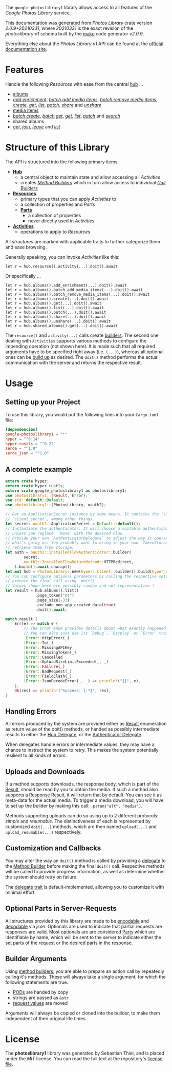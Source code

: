 <!---
DO NOT EDIT !
This file was generated automatically from 'src/mako/api/README.md.mako'
DO NOT EDIT !
-->
The `google-photoslibrary1` library allows access to all features of the *Google Photos Library* service.

This documentation was generated from *Photos Library* crate version *2.0.9+20210331*, where *20210331* is the exact revision of the *photoslibrary:v1* schema built by the [mako](http://www.makotemplates.org/) code generator *v2.0.9*.

Everything else about the *Photos Library* *v1* API can be found at the
[official documentation site](https://developers.google.com/photos/).
# Features

Handle the following *Resources* with ease from the central [hub](https://docs.rs/google-photoslibrary1/2.0.9+20210331/google_photoslibrary1/PhotosLibrary) ... 

* [albums](https://docs.rs/google-photoslibrary1/2.0.9+20210331/google_photoslibrary1/api::Album)
 * [*add enrichment*](https://docs.rs/google-photoslibrary1/2.0.9+20210331/google_photoslibrary1/api::AlbumAddEnrichmentCall), [*batch add media items*](https://docs.rs/google-photoslibrary1/2.0.9+20210331/google_photoslibrary1/api::AlbumBatchAddMediaItemCall), [*batch remove media items*](https://docs.rs/google-photoslibrary1/2.0.9+20210331/google_photoslibrary1/api::AlbumBatchRemoveMediaItemCall), [*create*](https://docs.rs/google-photoslibrary1/2.0.9+20210331/google_photoslibrary1/api::AlbumCreateCall), [*get*](https://docs.rs/google-photoslibrary1/2.0.9+20210331/google_photoslibrary1/api::AlbumGetCall), [*list*](https://docs.rs/google-photoslibrary1/2.0.9+20210331/google_photoslibrary1/api::AlbumListCall), [*patch*](https://docs.rs/google-photoslibrary1/2.0.9+20210331/google_photoslibrary1/api::AlbumPatchCall), [*share*](https://docs.rs/google-photoslibrary1/2.0.9+20210331/google_photoslibrary1/api::AlbumShareCall) and [*unshare*](https://docs.rs/google-photoslibrary1/2.0.9+20210331/google_photoslibrary1/api::AlbumUnshareCall)
* [media items](https://docs.rs/google-photoslibrary1/2.0.9+20210331/google_photoslibrary1/api::MediaItem)
 * [*batch create*](https://docs.rs/google-photoslibrary1/2.0.9+20210331/google_photoslibrary1/api::MediaItemBatchCreateCall), [*batch get*](https://docs.rs/google-photoslibrary1/2.0.9+20210331/google_photoslibrary1/api::MediaItemBatchGetCall), [*get*](https://docs.rs/google-photoslibrary1/2.0.9+20210331/google_photoslibrary1/api::MediaItemGetCall), [*list*](https://docs.rs/google-photoslibrary1/2.0.9+20210331/google_photoslibrary1/api::MediaItemListCall), [*patch*](https://docs.rs/google-photoslibrary1/2.0.9+20210331/google_photoslibrary1/api::MediaItemPatchCall) and [*search*](https://docs.rs/google-photoslibrary1/2.0.9+20210331/google_photoslibrary1/api::MediaItemSearchCall)
* shared albums
 * [*get*](https://docs.rs/google-photoslibrary1/2.0.9+20210331/google_photoslibrary1/api::SharedAlbumGetCall), [*join*](https://docs.rs/google-photoslibrary1/2.0.9+20210331/google_photoslibrary1/api::SharedAlbumJoinCall), [*leave*](https://docs.rs/google-photoslibrary1/2.0.9+20210331/google_photoslibrary1/api::SharedAlbumLeaveCall) and [*list*](https://docs.rs/google-photoslibrary1/2.0.9+20210331/google_photoslibrary1/api::SharedAlbumListCall)




# Structure of this Library

The API is structured into the following primary items:

* **[Hub](https://docs.rs/google-photoslibrary1/2.0.9+20210331/google_photoslibrary1/PhotosLibrary)**
    * a central object to maintain state and allow accessing all *Activities*
    * creates [*Method Builders*](https://docs.rs/google-photoslibrary1/2.0.9+20210331/google_photoslibrary1/client::MethodsBuilder) which in turn
      allow access to individual [*Call Builders*](https://docs.rs/google-photoslibrary1/2.0.9+20210331/google_photoslibrary1/client::CallBuilder)
* **[Resources](https://docs.rs/google-photoslibrary1/2.0.9+20210331/google_photoslibrary1/client::Resource)**
    * primary types that you can apply *Activities* to
    * a collection of properties and *Parts*
    * **[Parts](https://docs.rs/google-photoslibrary1/2.0.9+20210331/google_photoslibrary1/client::Part)**
        * a collection of properties
        * never directly used in *Activities*
* **[Activities](https://docs.rs/google-photoslibrary1/2.0.9+20210331/google_photoslibrary1/client::CallBuilder)**
    * operations to apply to *Resources*

All *structures* are marked with applicable traits to further categorize them and ease browsing.

Generally speaking, you can invoke *Activities* like this:

```Rust,ignore
let r = hub.resource().activity(...).doit().await
```

Or specifically ...

```ignore
let r = hub.albums().add_enrichment(...).doit().await
let r = hub.albums().batch_add_media_items(...).doit().await
let r = hub.albums().batch_remove_media_items(...).doit().await
let r = hub.albums().create(...).doit().await
let r = hub.albums().get(...).doit().await
let r = hub.albums().list(...).doit().await
let r = hub.albums().patch(...).doit().await
let r = hub.albums().share(...).doit().await
let r = hub.albums().unshare(...).doit().await
let r = hub.shared_albums().get(...).doit().await
```

The `resource()` and `activity(...)` calls create [builders][builder-pattern]. The second one dealing with `Activities` 
supports various methods to configure the impending operation (not shown here). It is made such that all required arguments have to be 
specified right away (i.e. `(...)`), whereas all optional ones can be [build up][builder-pattern] as desired.
The `doit()` method performs the actual communication with the server and returns the respective result.

# Usage

## Setting up your Project

To use this library, you would put the following lines into your `Cargo.toml` file:

```toml
[dependencies]
google-photoslibrary1 = "*"
hyper = "^0.14"
hyper-rustls = "^0.22"
serde = "^1.0"
serde_json = "^1.0"
```

## A complete example

```Rust
extern crate hyper;
extern crate hyper_rustls;
extern crate google_photoslibrary1 as photoslibrary1;
use photoslibrary1::{Result, Error};
use std::default::Default;
use photoslibrary1::{PhotosLibrary, oauth2};

// Get an ApplicationSecret instance by some means. It contains the `client_id` and 
// `client_secret`, among other things.
let secret: oauth2::ApplicationSecret = Default::default();
// Instantiate the authenticator. It will choose a suitable authentication flow for you, 
// unless you replace  `None` with the desired Flow.
// Provide your own `AuthenticatorDelegate` to adjust the way it operates and get feedback about 
// what's going on. You probably want to bring in your own `TokenStorage` to persist tokens and
// retrieve them from storage.
let auth = oauth2::InstalledFlowAuthenticator::builder(
        secret,
        oauth2::InstalledFlowReturnMethod::HTTPRedirect,
    ).build().await.unwrap();
let mut hub = PhotosLibrary::new(hyper::Client::builder().build(hyper_rustls::HttpsConnector::with_native_roots()), auth);
// You can configure optional parameters by calling the respective setters at will, and
// execute the final call using `doit()`.
// Values shown here are possibly random and not representative !
let result = hub.albums().list()
             .page_token("et")
             .page_size(-33)
             .exclude_non_app_created_data(true)
             .doit().await;

match result {
    Err(e) => match e {
        // The Error enum provides details about what exactly happened.
        // You can also just use its `Debug`, `Display` or `Error` traits
         Error::HttpError(_)
        |Error::Io(_)
        |Error::MissingAPIKey
        |Error::MissingToken(_)
        |Error::Cancelled
        |Error::UploadSizeLimitExceeded(_, _)
        |Error::Failure(_)
        |Error::BadRequest(_)
        |Error::FieldClash(_)
        |Error::JsonDecodeError(_, _) => println!("{}", e),
    },
    Ok(res) => println!("Success: {:?}", res),
}

```
## Handling Errors

All errors produced by the system are provided either as [Result](https://docs.rs/google-photoslibrary1/2.0.9+20210331/google_photoslibrary1/client::Result) enumeration as return value of
the doit() methods, or handed as possibly intermediate results to either the 
[Hub Delegate](https://docs.rs/google-photoslibrary1/2.0.9+20210331/google_photoslibrary1/client::Delegate), or the [Authenticator Delegate](https://docs.rs/yup-oauth2/*/yup_oauth2/trait.AuthenticatorDelegate.html).

When delegates handle errors or intermediate values, they may have a chance to instruct the system to retry. This 
makes the system potentially resilient to all kinds of errors.

## Uploads and Downloads
If a method supports downloads, the response body, which is part of the [Result](https://docs.rs/google-photoslibrary1/2.0.9+20210331/google_photoslibrary1/client::Result), should be
read by you to obtain the media.
If such a method also supports a [Response Result](https://docs.rs/google-photoslibrary1/2.0.9+20210331/google_photoslibrary1/client::ResponseResult), it will return that by default.
You can see it as meta-data for the actual media. To trigger a media download, you will have to set up the builder by making
this call: `.param("alt", "media")`.

Methods supporting uploads can do so using up to 2 different protocols: 
*simple* and *resumable*. The distinctiveness of each is represented by customized 
`doit(...)` methods, which are then named `upload(...)` and `upload_resumable(...)` respectively.

## Customization and Callbacks

You may alter the way an `doit()` method is called by providing a [delegate](https://docs.rs/google-photoslibrary1/2.0.9+20210331/google_photoslibrary1/client::Delegate) to the 
[Method Builder](https://docs.rs/google-photoslibrary1/2.0.9+20210331/google_photoslibrary1/client::CallBuilder) before making the final `doit()` call. 
Respective methods will be called to provide progress information, as well as determine whether the system should 
retry on failure.

The [delegate trait](https://docs.rs/google-photoslibrary1/2.0.9+20210331/google_photoslibrary1/client::Delegate) is default-implemented, allowing you to customize it with minimal effort.

## Optional Parts in Server-Requests

All structures provided by this library are made to be [encodable](https://docs.rs/google-photoslibrary1/2.0.9+20210331/google_photoslibrary1/client::RequestValue) and 
[decodable](https://docs.rs/google-photoslibrary1/2.0.9+20210331/google_photoslibrary1/client::ResponseResult) via *json*. Optionals are used to indicate that partial requests are responses 
are valid.
Most optionals are are considered [Parts](https://docs.rs/google-photoslibrary1/2.0.9+20210331/google_photoslibrary1/client::Part) which are identifiable by name, which will be sent to 
the server to indicate either the set parts of the request or the desired parts in the response.

## Builder Arguments

Using [method builders](https://docs.rs/google-photoslibrary1/2.0.9+20210331/google_photoslibrary1/client::CallBuilder), you are able to prepare an action call by repeatedly calling it's methods.
These will always take a single argument, for which the following statements are true.

* [PODs][wiki-pod] are handed by copy
* strings are passed as `&str`
* [request values](https://docs.rs/google-photoslibrary1/2.0.9+20210331/google_photoslibrary1/client::RequestValue) are moved

Arguments will always be copied or cloned into the builder, to make them independent of their original life times.

[wiki-pod]: http://en.wikipedia.org/wiki/Plain_old_data_structure
[builder-pattern]: http://en.wikipedia.org/wiki/Builder_pattern
[google-go-api]: https://github.com/google/google-api-go-client

# License
The **photoslibrary1** library was generated by Sebastian Thiel, and is placed 
under the *MIT* license.
You can read the full text at the repository's [license file][repo-license].

[repo-license]: https://github.com/Byron/google-apis-rsblob/main/LICENSE.md

